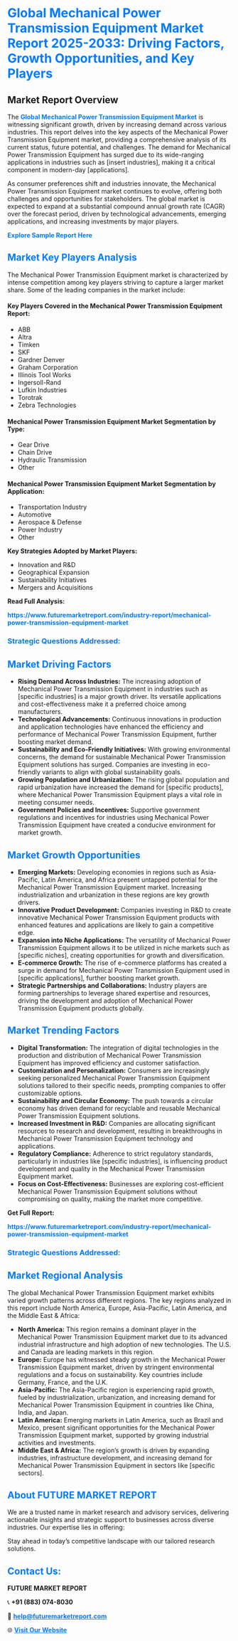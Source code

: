 <h1 style="color: #007BFF;">Global Mechanical Power Transmission Equipment Market Report 2025-2033: Driving Factors, Growth Opportunities, and Key Players</h1>

<section id="overview">
<h2>Market Report Overview</h2>
<p>The <a href="https://www.futuremarketreport.com/industry-report/mechanical-power-transmission-equipment-market" style="color: #007BFF; text-decoration: none;"><strong>Global Mechanical Power Transmission Equipment Market</strong></a> is witnessing significant growth, driven by increasing demand across various industries. This report delves into the key aspects of the Mechanical Power Transmission Equipment market, providing a comprehensive analysis of its current status, future potential, and challenges. The demand for Mechanical Power Transmission Equipment has surged due to its wide-ranging applications in industries such as [insert industries], making it a critical component in modern-day [applications].</p>
<p>As consumer preferences shift and industries innovate, the Mechanical Power Transmission Equipment market continues to evolve, offering both challenges and opportunities for stakeholders. The global market is expected to expand at a substantial compound annual growth rate (CAGR) over the forecast period, driven by technological advancements, emerging applications, and increasing investments by major players.</p>
</section>

<section id="overview">
<p><a href="https://www.futuremarketreport.com/request-sample/reportId=58293" style="color: #007BFF; text-decoration: none;"><strong>Explore Sample Report Here</strong></a></p>
</section>

<section id="key-players">
<h2 style="color: #007BFF;">Market Key Players Analysis</h2>
<p>The Mechanical Power Transmission Equipment market is characterized by intense competition among key players striving to capture a larger market share. Some of the leading companies in the market include:</p>
<h4>Key Players Covered in the Mechanical Power Transmission Equipment Report:</h4>
<ul><li>ABB</li><li>Altra</li><li>Timken</li><li>SKF</li><li>Gardner Denver</li><li>Graham Corporation</li><li>Illinois Tool Works</li><li>Ingersoll-Rand</li><li>Lufkin Industries</li><li>Torotrak</li><li>Zebra Technologies</li></ul>
<h4>Mechanical Power Transmission Equipment Market Segmentation by Type:</h4>
<ul><li>Gear Drive</li><li>Chain Drive</li><li>Hydraulic Transmission</li><li>Other</li></ul>

<h4>Mechanical Power Transmission Equipment Market Segmentation by Application:</h4>
<ul><li>Transportation Industry</li><li>Automotive</li><li>Aerospace &amp; Defense</li><li>Power Industry</li><li>Other</li></ul>
<p><strong>Key Strategies Adopted by Market Players:</strong></p>
<ul>
<li>Innovation and R&D</li>
<li>Geographical Expansion</li>
<li>Sustainability Initiatives</li>
<li>Mergers and Acquisitions</li>
</ul>
</section>

<section>
<p><strong>Read Full Analysis: </strong></p><a href="https://www.futuremarketreport.com/industry-report/mechanical-power-transmission-equipment-market" style="color: #007BFF; text-decoration: none;"><strong>https://www.futuremarketreport.com/industry-report/mechanical-power-transmission-equipment-market</strong></a>
<h3 style="color: #007BFF;">Strategic Questions Addressed:</h3>
</section>

<section id="driving-factors">
<h2 style="color: #007BFF;">Market Driving Factors</h2>
<ul>
<li><strong>Rising Demand Across Industries:</strong> The increasing adoption of Mechanical Power Transmission Equipment in industries such as [specific industries] is a major growth driver. Its versatile applications and cost-effectiveness make it a preferred choice among manufacturers.</li>
<li><strong>Technological Advancements:</strong> Continuous innovations in production and application technologies have enhanced the efficiency and performance of Mechanical Power Transmission Equipment, further boosting market demand.</li>
<li><strong>Sustainability and Eco-Friendly Initiatives:</strong> With growing environmental concerns, the demand for sustainable Mechanical Power Transmission Equipment solutions has surged. Companies are investing in eco-friendly variants to align with global sustainability goals.</li>
<li><strong>Growing Population and Urbanization:</strong> The rising global population and rapid urbanization have increased the demand for [specific products], where Mechanical Power Transmission Equipment plays a vital role in meeting consumer needs.</li>
<li><strong>Government Policies and Incentives:</strong> Supportive government regulations and incentives for industries using Mechanical Power Transmission Equipment have created a conducive environment for market growth.</li>
</ul>
</section>

<section id="growth-opportunities">
<h2 style="color: #007BFF;">Market Growth Opportunities</h2>
<ul>
<li><strong>Emerging Markets:</strong> Developing economies in regions such as Asia-Pacific, Latin America, and Africa present untapped potential for the Mechanical Power Transmission Equipment market. Increasing industrialization and urbanization in these regions are key growth drivers.</li>
<li><strong>Innovative Product Development:</strong> Companies investing in R&D to create innovative Mechanical Power Transmission Equipment products with enhanced features and applications are likely to gain a competitive edge.</li>
<li><strong>Expansion into Niche Applications:</strong> The versatility of Mechanical Power Transmission Equipment allows it to be utilized in niche markets such as [specific niches], creating opportunities for growth and diversification.</li>
<li><strong>E-commerce Growth:</strong> The rise of e-commerce platforms has created a surge in demand for Mechanical Power Transmission Equipment used in [specific applications], further boosting market growth.</li>
<li><strong>Strategic Partnerships and Collaborations:</strong> Industry players are forming partnerships to leverage shared expertise and resources, driving the development and adoption of Mechanical Power Transmission Equipment products globally.</li>
</ul>
</section>

<section id="trending-factors">
<h2 style="color: #007BFF;">Market Trending Factors</h2>
<ul>
<li><strong>Digital Transformation:</strong> The integration of digital technologies in the production and distribution of Mechanical Power Transmission Equipment has improved efficiency and customer satisfaction.</li>
<li><strong>Customization and Personalization:</strong> Consumers are increasingly seeking personalized Mechanical Power Transmission Equipment solutions tailored to their specific needs, prompting companies to offer customizable options.</li>
<li><strong>Sustainability and Circular Economy:</strong> The push towards a circular economy has driven demand for recyclable and reusable Mechanical Power Transmission Equipment solutions.</li>
<li><strong>Increased Investment in R&D:</strong> Companies are allocating significant resources to research and development, resulting in breakthroughs in Mechanical Power Transmission Equipment technology and applications.</li>
<li><strong>Regulatory Compliance:</strong> Adherence to strict regulatory standards, particularly in industries like [specific industries], is influencing product development and quality in the Mechanical Power Transmission Equipment market.</li>
<li><strong>Focus on Cost-Effectiveness:</strong> Businesses are exploring cost-efficient Mechanical Power Transmission Equipment solutions without compromising on quality, making the market more competitive.</li>
</ul>
</section>

<section>
<p><strong>Get Full Report: </strong></p><a href="https://www.futuremarketreport.com/industry-report/mechanical-power-transmission-equipment-market" style="color: #007BFF; text-decoration: none;"><strong>https://www.futuremarketreport.com/industry-report/mechanical-power-transmission-equipment-market</strong></a>
<h3 style="color: #007BFF;">Strategic Questions Addressed:</h3>
</section>


<section id="regional-analysis">
<h2 style="color: #007BFF;">Market Regional Analysis</h2>
<p>The global Mechanical Power Transmission Equipment market exhibits varied growth patterns across different regions. The key regions analyzed in this report include North America, Europe, Asia-Pacific, Latin America, and the Middle East & Africa:</p>
<ul>
<li><strong>North America:</strong> This region remains a dominant player in the Mechanical Power Transmission Equipment market due to its advanced industrial infrastructure and high adoption of new technologies. The U.S. and Canada are leading markets in this region.</li>
<li><strong>Europe:</strong> Europe has witnessed steady growth in the Mechanical Power Transmission Equipment market, driven by stringent environmental regulations and a focus on sustainability. Key countries include Germany, France, and the U.K.</li>
<li><strong>Asia-Pacific:</strong> The Asia-Pacific region is experiencing rapid growth, fueled by industrialization, urbanization, and increasing demand for Mechanical Power Transmission Equipment in countries like China, India, and Japan.</li>
<li><strong>Latin America:</strong> Emerging markets in Latin America, such as Brazil and Mexico, present significant opportunities for the Mechanical Power Transmission Equipment market, supported by growing industrial activities and investments.</li>
<li><strong>Middle East & Africa:</strong> The region’s growth is driven by expanding industries, infrastructure development, and increasing demand for Mechanical Power Transmission Equipment in sectors like [specific sectors].</li>
</ul>
</section>

<footer>
<h2 style="color: #007BFF;">About FUTURE MARKET REPORT</h2>
<p>We are a trusted name in market research and advisory services, delivering actionable insights and strategic support to businesses across diverse industries. Our expertise lies in offering:</p>

<p>Stay ahead in today’s competitive landscape with our tailored research solutions.</p>

<h2 style="color: #007BFF;">Contact Us:</h2>
<p><strong>FUTURE MARKET REPORT</strong></p>
<p>📞 <strong>+91 (883) 074-8030</strong></p>
<p>📧 <strong><a href="mailto:help@futuremarketreport.com" style="color: #007BFF;">help@futuremarketreport.com</a></strong></p>
<p>🌐 <strong><a href="https://www.futuremarketreport.com/" style="color: #007BFF;">Visit Our Website</a></strong></p>
</footer>